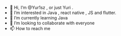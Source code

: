 - 👋 Hi, I’m @Yur1sz , or just Yuri .    
- 👀 I’m interested in Java , react native , JS and flutter.
- 🌱 I’m currently learning Java
- 💞️ I’m looking to collaborate with everyone
- 📫 How to reach me 

<!---
Yur1sz/Yur1sz is a ✨ special ✨ repository because its `README.md` (this file) appears on your GitHub profile.
You can click the Preview link to take a look at your changes.
--->
